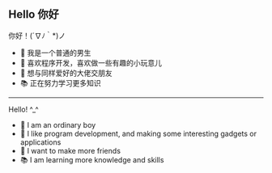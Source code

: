 Hello 你好
---

你好！(´∇ﾉ｀*)ノ

* 🙂 我是一个普通的男生
* 🎁 喜欢程序开发，喜欢做一些有趣的小玩意儿
* 🌈 想与同样爱好的大佬交朋友
* 📚 正在努力学习更多知识

---

Hello! ^_^

* 🙂 I am an ordinary boy
* 🎁 I like program development, and making some interesting gadgets or applications
* 🌈 I want to make more friends
* 📚 I am learning more knowledge and skills
